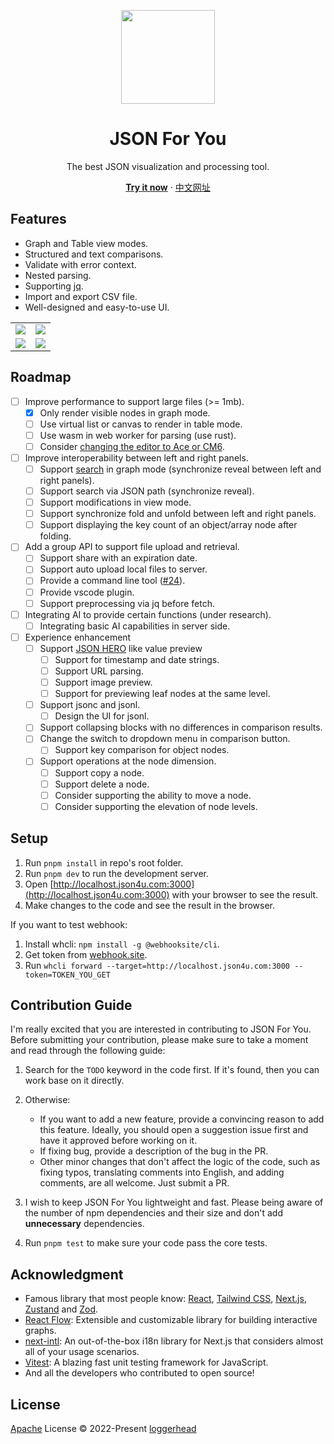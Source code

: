 <p align="center">
<img src="./src/app/icon.svg" height="150">
</p>

<h1 align="center">
JSON For You
</h1>
<p align="center">
The best JSON visualization and processing tool.
<br />

<p align="center">
<a href="https://json4u.com/editor"><b>Try it now</b></a> · <a href="https://json4u.cn">中文网址</a>
</p>

## Features

- Graph and Table view modes.
- Structured and text comparisons.
- Validate with error context.
- Nested parsing.
- Supporting [jq](https://jqlang.github.io/jq).
- Import and export CSV file.
- Well-designed and easy-to-use UI.

<table>
<tr>
<td><img src="./public/example/jq.gif"></td>
<td><img src="./public/example/nest-parse.png"></td>
</tr>
<tr>
<td><img src="./public/example/graph.png"></td>
<td><img src="./public/example/table.png"></td>
</tr>
</table>

## Roadmap

- [ ] Improve performance to support large files (>= 1mb).
  - [x] Only render visible nodes in graph mode.
  - [ ] Use virtual list or canvas to render in table mode.
  - [ ] Use wasm in web worker for parsing (use rust).
  - [ ] Consider [changing the editor to Ace or CM6](https://medium.com/miro-engineering/how-we-integrated-a-code-editor-on-the-miro-canvas-a41e0eff7f21).
- [ ] Improve interoperability between left and right panels.
  - [ ] Support [search](https://www.fusejs.io/demo.html) in graph mode (synchronize reveal between left and right panels).
  - [ ] Support search via JSON path (synchronize reveal).
  - [ ] Support modifications in view mode.
  - [ ] Support synchronize fold and unfold between left and right panels.
  - [ ] Support displaying the key count of an object/array node after folding.
- [ ] Add a group API to support file upload and retrieval.
  - [ ] Support share with an expiration date.
  - [ ] Support auto upload local files to server.
  - [ ] Provide a command line tool ([#24](https://github.com/loggerhead/json4u/issues/24)).
  - [ ] Provide vscode plugin.
  - [ ] Support preprocessing via jq before fetch.
- [ ] Integrating AI to provide certain functions (under research).
  - [ ] Integrating basic AI capabilities in server side.
- [ ] Experience enhancement
  - [ ] Support [JSON HERO](https://jsonhero.io/) like value preview
    - [ ] Support for timestamp and date strings.
    - [ ] Support URL parsing.
    - [ ] Support image preview.
    - [ ] Support for previewing leaf nodes at the same level.
  - [ ] Support jsonc and jsonl.
    - [ ] Design the UI for jsonl.
  - [ ] Support collapsing blocks with no differences in comparison results.
  - [ ] Change the switch to dropdown menu in comparison button.
    - [ ] Support key comparison for object nodes.
  - [ ] Support operations at the node dimension.
    - [ ] Support copy a node.
    - [ ] Support delete a node.
    - [ ] Consider supporting the ability to move a node.
    - [ ] Consider supporting the elevation of node levels.

## Setup

1. Run `pnpm install` in repo's root folder.
2. Run `pnpm dev` to run the development server.
3. Open [http://localhost.json4u.com:3000](http://localhost.json4u.com:3000) with your browser to see the result.
4. Make changes to the code and see the result in the browser.

If you want to test webhook:

1. Install whcli: `npm install -g @webhooksite/cli`.
2. Get token from [webhook.site](https://webhook.site/).
3. Run `whcli forward --target=http://localhost.json4u.com:3000 --token=TOKEN_YOU_GET`

## Contribution Guide

I'm really excited that you are interested in contributing to JSON For You. Before submitting your contribution, please make sure to take a moment and read through the following guide:

1. Search for the `TODO` keyword in the code first. If it's found, then you can work base on it directly.
2. Otherwise:

   - If you want to add a new feature, provide a convincing reason to add this feature. Ideally, you should open a suggestion issue first and have it approved before working on it.
   - If fixing bug, provide a description of the bug in the PR.
   - Other minor changes that don't affect the logic of the code, such as fixing typos, translating comments into English, and adding comments, are all welcome. Just submit a PR.

3. I wish to keep JSON For You lightweight and fast. Please being aware of the number of npm dependencies and their size and don't add **unnecessary** dependencies.
4. Run `pnpm test` to make sure your code pass the core tests.

## Acknowledgment

- Famous library that most people know: [React](https://react.dev/), [Tailwind CSS](https://tailwindcss.com/), [Next.js](https://nextjs.org/), [Zustand](https://zustand-demo.pmnd.rs/) and [Zod](https://zod.dev/).
- [React Flow](https://github.com/xyflow/xyflow): Extensible and customizable library for building interactive graphs.
- [next-intl](https://github.com/amannn/next-intl): An out-of-the-box i18n library for Next.js that considers almost all of your usage scenarios.
- [Vitest](https://vitest.dev/): A blazing fast unit testing framework for JavaScript.
- And all the developers who contributed to open source!

## License

[Apache](./LICENSE) License © 2022-Present [loggerhead](https://github.com/loggerhead)


